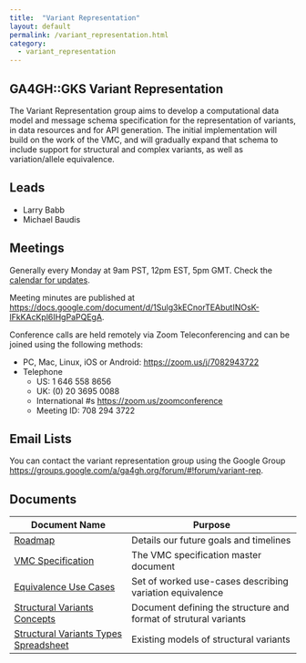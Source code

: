 ```yaml
---
title:  "Variant Representation"
layout: default
permalink: /variant_representation.html
category:
  - variant_representation
---
```


## GA4GH::GKS Variant Representation
The Variant Representation group aims to develop a computational data model and message schema specification for the representation of variants, in data resources and for API generation. The initial implementation will build on the work of the VMC, and will gradually expand that schema to include support for structural and complex variants, as well as variation/allele equivalence. 

## Leads

* Larry Babb
* Michael Baudis

## Meetings

Generally every Monday at 9am PST, 12pm EST, 5pm GMT. Check the [calendar for updates](https://calendar.google.com/calendar/b/1?cid=Z2Vub21pY3NhbmRoZWFsdGgub3JnX2trZTc4cnBuZms0dGszdmNyam8wODUxcHEwQGdyb3VwLmNhbGVuZGFyLmdvb2dsZS5jb20).

Meeting minutes are published at https://docs.google.com/document/d/1Sulg3kECnorTEAbutINOsK-lFkKAcKpl6IHgPaPQEgA.

Conference calls are held remotely via Zoom Teleconferencing and can be joined using the following methods:

* PC, Mac, Linux, iOS or Android: https://zoom.us/j/7082943722
* Telephone
  * US: 1 646 558 8656  
  * UK: (0) 20 3695 0088
  * International #s https://zoom.us/zoomconference
  * Meeting ID: 708 294 3722

## Email Lists

You can contact the variant representation group using the Google Group https://groups.google.com/a/ga4gh.org/forum/#!forum/variant-rep.

## Documents

| Document Name | Purpose |
|----------------|-----------|
| [Roadmap](https://docs.google.com/document/d/1oKitY4lUu4Rq6Xx5dwI1REf3GTlYX8vzh_D0WJWxbvQ ) | Details our future goals and timelines |
| [VMC Specification](https://docs.google.com/document/d/12E8WbQlvfZWk5NrxwLytmympPby6vsv60RxCeD5wc1E) | The VMC specification master document |
| [Equivalence Use Cases](https://docs.google.com/document/d/1UTjAB-Nh2t7UCCTVl1VdoXTP8HK0Y4LmDEAvqUBMOOY) | Set of worked use-cases describing variation equivalence |
| [Structural Variants Concepts](https://docs.google.com/document/d/19juHy7HUkAOACVHPVnWh033UwAjn0iwkoGA7THoZsgE) | Document defining the structure and format of strutural variants |
| [Structural Variants Types Spreadsheet](https://docs.google.com/spreadsheets/d/17M1U3Qfw18fkA30SoH1vJyOEK_fZ0z54UKbNPsdr9h0) | Existing models of structural variants |
